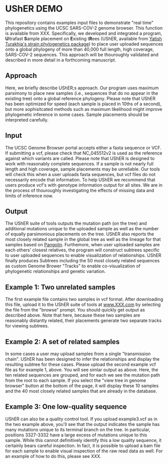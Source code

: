 # **UShER DEMO**
This repository contains examples input files to demonstrate "real time" phylogenetics using the UCSC SARS-COV-2 genome browser. This function is available from XXX. Specifically, we developed and integrated a program, **U**ltrafast **S**ample placement on **E**xisting t**R**ees (UShER, available from [Yatish Turakhia's strain phylogenetics package](https://github.com/yatisht/strain_phylogenetics)) to place user uploaded sequences onto a global phylogeny of more than 40,000 full length, high coverage, SARS-COV-2 sequences. This approach will be thouroughly validated and described in more detail in a forthcoming manuscript. 

## **Approach**
Here, we briefly describe UShER;s approach. Our program uses maximum parsimony to place new samples (i.e., sequences that do no appear in the existing tree) onto a global reference phylogeny. Please note that UShER has been optimized for speed (each sample is placed in 10ths of a second), but more sophisitcated methods such as maximum likelihood might improve phylogenetic inference in some cases. Sample placements should be interpreted carefully. 

## **Input**
The UCSC Genome Browser portal accepts either a fasta sequence or VCF. If submitting a vcf, please check that NC_045512v2 is used as the reference against which variants are called. Please note that UShER is designed to work with reasonably complete sequences. If a sample is not nearly full length and high coverage, sample placements may be unreliable. Our tools will check this when a user uploads fasta sequences, but vcf files do not necessarily encode that information. To help UShER we recommend that users produce vcf's with genotype information output for all sites. We are in the process of thouroughly investigating the effects of missing data and limits of inference now. 

## **Output**
The UShER suite of tools outputs the mutation path (on the tree) and additional mutations unique to the uploaded sample as well as the number of equally parsimonious placements on the tree. UShER also reports the most closely related sample in the global tree as well as the lineage for that samples based on [Pangolin](https://github.com/cov-lineages/pangolin). Furthemore, when user uploaded samples are each others' closest relatives, the program will construct subtrees specific to user uploaded sequences to enable visualization of relationships. UShER finally produces Subtrees including the 50 most closely related sequences as custom Genome Brower "Tracks" to enable co-visualization of phylogenetic relationships and genetic variation. 

## **Example 1: Two unrelated samples**
The first example file contains two samples in vcf format. After downloading this file, upload it to the UShER suite of tools at www.XXX.com by selecting the file from the "browse" prompt. You should quickly get output as described above. Note that here, because these two samples are reasonably distantly related, their placements generate two separate tracks for viewing subtrees. 

## **Example 2: A set of related samples**
In some cases a user may upload samples from a single "transmission chain". UShER has been designed to infer the relationships and display the resulting subtree for these cases. Please upload the second example vcf file as for example 1, above. You will see simlar output as above. Here, the ten related sequences are grouped, and for each we see the mutation path from the root to each sample. If you select the "view tree in genome browser" button at the bottom of the page, it will display these 10 samples and the 40 most closely related samples that are already in the database. 

## **Example 3: One low-quality sequence** 
UShER can also be a quality control tool. If you upload example3.vcf as in the two example above, you'll see that the output indicates the sample has many mutations unique to its terminal branch on the tree. In particular, positions 3327-3332 have a large excess of mutations unique to this sample. While this cannot definitively identify this a low quality sequence, it certainly bears careful inspection. In fact, it is possible to upload a bam file for each sample to enable visual inspection of the raw read data as well. For an example of how to do this, please see XXX. 

